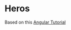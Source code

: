 # Heros

Based on this [Angular Tutorial](https://angular.io/docs/ts/latest/tutorial/toh-pt4.html)

